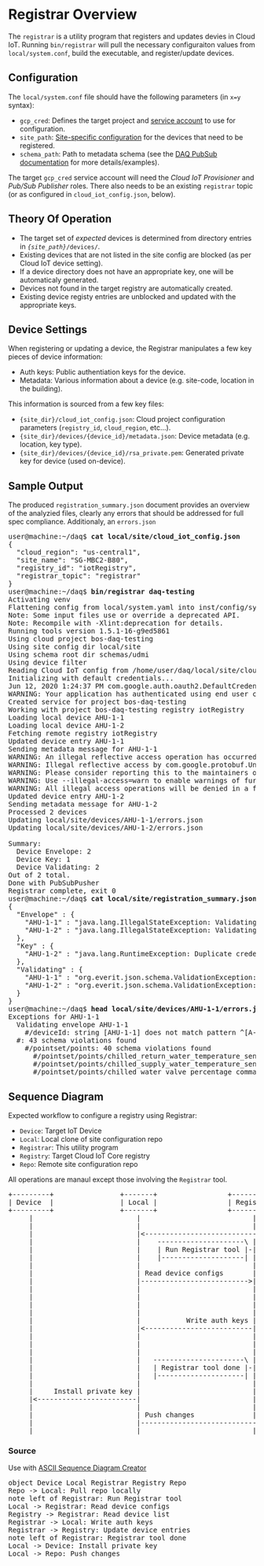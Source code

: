 # Registrar Overview

The `registrar` is a utility program that registers and updates devies in Cloud IoT.
Running `bin/registrar` will pull the necessary configuraiton values from `local/system.conf`,
build the executable, and register/update devices.

## Configuration

The `local/system.conf` file should have the following parameters (in `x=y` syntax):
* `gcp_cred`: Defines the target project and [service account](service.md) to use for configuration.
* `site_path`: [Site-specific configuration](site_path.md) for the devices that need to be registered.
* `schema_path`: Path to metadata schema (see the [DAQ PubSub documentation](pubsub.md) for more details/examples).

The target `gcp_cred` service account will need the _Cloud IoT Provisioner_ and _Pub/Sub Publisher_ roles.
There also needs to be an existing `registrar` topic (or as configured in `cloud_iot_config.json`, below).

## Theory Of Operation

* The target set of _expected_ devices is determined from directory entries in
<code>_{site_path}_/devices/</code>.
* Existing devices that are not listed in the site config are blocked (as per
Cloud IoT device setting).
* If a device directory does not have an appropriate key, one will be automaticaly generated.
* Devices not found in the target registry are automatically created.
* Existing device registy entries are unblocked and updated with the appropriate keys.

## Device Settings

When registering or updating a device, the Registrar manipulates a few key pieces of device
information:
* Auth keys: Public authentiation keys for the device.
* Metadata: Various information about a device (e.g. site-code, location in the building).

This information is sourced from a few key files:

* `{site_dir}/cloud_iot_config.json`:
Cloud project configuration parameters (`registry_id`, `cloud_region`, etc...).
* `{site_dir}/devices/{device_id}/metadata.json`:
Device metadata (e.g. location, key type).
* `{site_dir}/devices/{device_id}/rsa_private.pem`:
Generated private key for device (used on-device).

## Sample Output

The produced `registration_summary.json` document provides an overview of the analyzied files,
clearly any errors that should be addressed for full spec compliance. Additionaly, an
`errors.json`

<pre>
user@machine:~/daq$ <b>cat local/site/cloud_iot_config.json </b>
{
  "cloud_region": "us-central1",
  "site_name": "SG-MBC2-B80",
  "registry_id": "iotRegistry",
  "registrar_topic": "registrar"
}
user@machine:~/daq$ <b>bin/registrar daq-testing</b>
Activating venv
Flattening config from local/system.yaml into inst/config/system.conf
Note: Some input files use or override a deprecated API.
Note: Recompile with -Xlint:deprecation for details.
Running tools version 1.5.1-16-g9ed5861
Using cloud project bos-daq-testing
Using site config dir local/site
Using schema root dir schemas/udmi
Using device filter
Reading Cloud IoT config from /home/user/daq/local/site/cloud_iot_config.json
Initializing with default credentials...
Jun 12, 2020 1:24:37 PM com.google.auth.oauth2.DefaultCredentialsProvider warnAboutProblematicCredentials
WARNING: Your application has authenticated using end user credentials from Google Cloud SDK. We recommend that most server applications use service accounts instead. If your application continues to use end user credentials from Cloud SDK, you might receive a "quota exceeded" or "API not enabled" error. For more information about service accounts, see https://cloud.google.com/docs/authentication/.
Created service for project bos-daq-testing
Working with project bos-daq-testing registry iotRegistry
Loading local device AHU-1-1
Loading local device AHU-1-2
Fetching remote registry iotRegistry
Updated device entry AHU-1-1
Sending metadata message for AHU-1-1
WARNING: An illegal reflective access operation has occurred
WARNING: Illegal reflective access by com.google.protobuf.UnsafeUtil (file:/home/user/daq/validator/build/libs/validator-1.0-SNAPSHOT-all.jar) to field java.nio.Buffer.address
WARNING: Please consider reporting this to the maintainers of com.google.protobuf.UnsafeUtil
WARNING: Use --illegal-access=warn to enable warnings of further illegal reflective access operations
WARNING: All illegal access operations will be denied in a future release
Updated device entry AHU-1-2
Sending metadata message for AHU-1-2
Processed 2 devices
Updating local/site/devices/AHU-1-1/errors.json
Updating local/site/devices/AHU-1-2/errors.json

Summary:
  Device Envelope: 2
  Device Key: 1
  Device Validating: 2
Out of 2 total.
Done with PubSubPusher
Registrar complete, exit 0
user@machine:~/daq$ <b>cat local/site/registration_summary.json </b>
{
  "Envelope" : {
    "AHU-1-1" : "java.lang.IllegalStateException: Validating envelope AHU-1-1",
    "AHU-1-2" : "java.lang.IllegalStateException: Validating envelope AHU-1-2"
  },
  "Key" : {
    "AHU-1-2" : "java.lang.RuntimeException: Duplicate credentials found for AHU-1-1 & AHU-1-2"
  },
  "Validating" : {
    "AHU-1-1" : "org.everit.json.schema.ValidationException: #: 43 schema violations found",
    "AHU-1-2" : "org.everit.json.schema.ValidationException: #: 43 schema violations found"
  }
}
user@machine:~/daq$ <b>head local/site/devices/AHU-1-1/errors.json </b>
Exceptions for AHU-1-1
  Validating envelope AHU-1-1
    #/deviceId: string [AHU-1-1] does not match pattern ^[A-Z]{2,6}-[1-9][0-9]{0,2}$
  #: 43 schema violations found
    #/pointset/points: 40 schema violations found
      #/pointset/points/chilled_return_water_temperature_sensor/units: °C is not a valid enum value
      #/pointset/points/chilled_supply_water_temperature_sensor/units: °C is not a valid enum value
      #/pointset/points/chilled_water_valve_percentage_command/units: % is not a valid enum value
</pre>

## Sequence Diagram

Expected workflow to configure a registry using Registrar:

* `Device`: Target IoT Device
* `Local`: Local clone of site configuration repo
* `Registrar`: This utility program
* `Registry`: Target Cloud IoT Core registry
* `Repo`: Remote site configuration repo

All operations are manaul except those involving the `Registrar` tool.

<pre>
+---------+                +-------+                 +-----------+                 +-----------+ +-------+
| Device  |                | Local |                 | Registrar |                 | Registry  | | Repo  |
+---------+                +-------+                 +-----------+                 +-----------+ +-------+
     |                         |                           |                             |           |
     |                         |                           |                       Pull repo locally |
     |                         |<--------------------------------------------------------------------|
     |                         |    ---------------------\ |                             |           |
     |                         |    | Run Registrar tool |-|                             |           |
     |                         |    |--------------------| |                             |           |
     |                         |                           |                             |           |
     |                         | Read device configs       |                             |           |
     |                         |-------------------------->|                             |           |
     |                         |                           |                             |           |
     |                         |                           |            Read device list |           |
     |                         |                           |<----------------------------|           |
     |                         |                           |                             |           |
     |                         |           Write auth keys |                             |           |
     |                         |<--------------------------|                             |           |
     |                         |                           |                             |           |
     |                         |                           | Update device entries       |           |
     |                         |                           |---------------------------->|           |
     |                         |   ----------------------\ |                             |           |
     |                         |   | Registrar tool done |-|                             |           |
     |                         |   |---------------------| |                             |           |
     |                         |                           |                             |           |
     |     Install private key |                           |                             |           |
     |<------------------------|                           |                             |           |
     |                         |                           |                             |           |
     |                         | Push changes              |                             |           |
     |                         |-------------------------------------------------------------------->|
     |                         |                           |                             |           |
</pre>

### Source

Use with [ASCII Sequence Diagram Creator](https://textart.io/sequence#)

<pre>
object Device Local Registrar Registry Repo
Repo -> Local: Pull repo locally
note left of Registrar: Run Registrar tool
Local -> Registrar: Read device configs
Registry -> Registrar: Read device list
Registrar -> Local: Write auth keys
Registrar -> Registry: Update device entries
note left of Registrar: Registrar tool done
Local -> Device: Install private key
Local -> Repo: Push changes
</pre>
